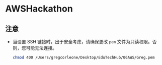 # AWSHackathon
## 注意

- 当设置 SSH 链接时，出于安全考虑，请确保更改 `pem` 文件为只读权限。否则，您可能无法连接。

  ```bash
  chmod 400 /Users/gregcorleone/Desktop/EduTechHub/06AWS/Greg.pem
